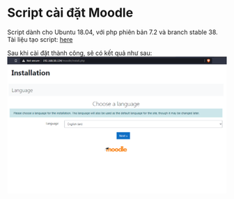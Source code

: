 # Script cài đặt Moodle
Script dành cho Ubuntu 18.04, với php phiên bản 7.2 và branch stable 38.
Tài liệu tạo script: [here](https://docs.moodle.org/311/en/Step-by-step_Installation_Guide_for_Ubuntu)

Sau khi cài đặt thành công, sẽ có kết quả như sau:
![Alt](https://raw.githubusercontent.com/huynp1999/huynp/master/pic/moodle.PNG)

